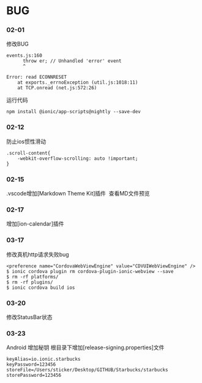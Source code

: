 # BUG

### 02-01
修改BUG
```
events.js:160
      throw er; // Unhandled 'error' event
      ^

Error: read ECONNRESET
    at exports._errnoException (util.js:1018:11)
    at TCP.onread (net.js:572:26)
```
运行代码
```
npm install @ionic/app-scripts@nightly --save-dev
```

### 02-12
防止ios惯性滑动
```
.scroll-content{
    -webkit-overflow-scrolling: auto !important;
}
```

### 02-15

.vscode增加[Markdown Theme Kit]插件  查看MD文件预览

### 02-17 
增加[ion-calendar]插件

### 03-17
修改真机http请求失败bug
```
<preference name="CordovaWebViewEngine" value="CDVUIWebViewEngine" />
$ ionic cordova plugin rm cordova-plugin-ionic-webview --save
$ rm -rf platforms/
$ rm -rf plugins/
$ ionic cordova build ios
```

### 03-20
修改StatusBar状态

### 03-23
Android 增加秘钥
根目录下增加[release-signing.properties]文件
```
keyAlias=io.ionic.starbucks
keyPassword=123456
storeFile=/Users/sticker/Desktop/GITHUB/Starbucks/starbucks
storePassword=123456
```

